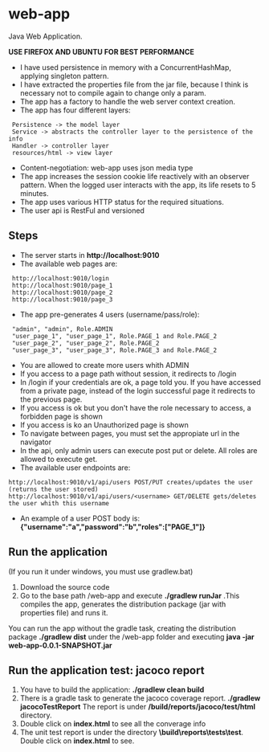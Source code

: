 # web-app

Java Web Application. 

__USE FIREFOX AND UBUNTU FOR BEST PERFORMANCE__

* I have used persistence in memory with a ConcurrentHashMap, applying singleton pattern.
* I have extracted the properties file from the jar file, because I think is necessary not to compile again to change only a param.
* The app has a factory to handle the web server context creation.
* The app has four different layers:

```
 Persistence -> the model layer
 Service -> abstracts the controller layer to the persistence of the info
 Handler -> controller layer
 resources/html -> view layer
```

* Content-negotiation: web-app uses json media type
* The app increases the session cookie life reactively with an observer pattern. When the logged user interacts with the app, its life resets to 5 minutes.
* The app uses various HTTP status for the required situations.
* The user api is RestFul and versioned

## Steps

* The server starts in __http://localhost:9010__
* The available web pages are:
```
 http://localhost:9010/login
 http://localhost:9010/page_1
 http://localhost:9010/page_2
 http://localhost:9010/page_3
```
* The app pre-generates 4 users (username/pass/role):
``` 
 "admin", "admin", Role.ADMIN
 "user_page_1", "user_page_1", Role.PAGE_1 and Role.PAGE_2
 "user_page_2", "user_page_2", Role.PAGE_2
 "user_page_3", "user_page_3", Role.PAGE_3 and Role.PAGE_2
```
* You are allowed to create more users whith ADMIN
* If you access to a page path without session, it redirects to /login
* In /login if your credentials are ok, a page told you. If you have accessed from a private page, instead of the login successful page it redirects to the previous page.
* If you access is ok but you don't have the role necessary to access, a forbidden page is shown
* If you access is ko an Unauthorized page is shown
* To navigate between pages, you must set the appropiate url in the navigator
* In the api, only admin users can execute post put or delete. All roles are allowed to execute get.
* The available user endpoints are:
```
http://localhost:9010/v1/api/users POST/PUT creates/updates the user (returns the user stored)
http://localhost:9010/v1/api/users/<username> GET/DELETE gets/deletes the user whith this username
```
* An example of a user POST body is: __{"username":"a","password":"b","roles":["PAGE_1"]}__
## Run the application

(If you run it under windows, you must use gradlew.bat)

1. Download the source code
2. Go to the base path /web-app and execute __./gradlew runJar__ .This compiles the app, generates the distribution package (jar with properties file) and runs it.

You can run the app without the gradle task, creating the distribution package  __./gradlew dist__ under the /web-app folder and executing __java -jar web-app-0.0.1-SNAPSHOT.jar__

## Run the application test: jacoco report

1. You have to build the application: __./gradlew clean build__ 
2. There is a gradle task to generate the jacoco coverage report. __./gradlew jacocoTestReport__ The report is under __/build/reports/jacoco/test/html__ directory.
3. Double click on __index.html__ to see all the converage info
4. The unit test report is under the directory __\build\reports\tests\test__. Double click on __index.html__ to see.
